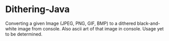 # Dithering-Java
Converting a given Image (JPEG, PNG, GIF, BMP) to a dithered black-and-white image from console. Also ascii art of that image in console.
Usage yet to be determined.
